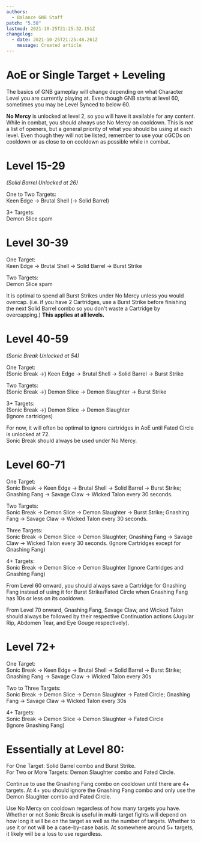 ```yaml
---
authors:
  - Balance GNB Staff
patch: "5.58"
lastmod: 2021-10-25T21:25:32.151Z
changelog:
  - date: 2021-10-25T21:25:48.261Z
    message: Created article
---
```

# AoE or Single Target + Leveling

The basics of GNB gameplay will change depending on what Character Level you are currently playing at. Even though GNB starts at level 60, sometimes you may be Level Synced to below 60. 

**No Mercy** is unlocked at level 2, so you will have it available for any content. While in combat, you should always use No Mercy on cooldown. This is *not* a list of openers, but a general priority of what you should be using at each level. Even though they will not be listed, remember to use your oGCDs on cooldown or as close to on cooldown as possible while in combat. 

# Level 15-29

*(Solid Barrel Unlocked at 26)*

One to Two Targets:\
Keen Edge -> Brutal Shell (-> Solid Barrel) 

3+ Targets:\
Demon Slice spam

# Level 30-39

One Target:\
Keen Edge -> Brutal Shell -> Solid Barrel -> Burst Strike

Two Targets:\
Demon Slice spam

It is optimal to spend all Burst Strikes under No Mercy unless you would overcap. (i.e. if you have 2 Cartridges, use a Burst Strike before finishing the next Solid Barrel combo so you don't waste a Cartridge by overcapping.) **This applies at all levels.**

# Level 40-59

*(Sonic Break Unlocked at 54)*

One Target:\
(Sonic Break ->) Keen Edge -> Brutal Shell -> Solid Barrel -> Burst Strike

Two Targets:\
(Sonic Break ->) Demon Slice -> Demon Slaughter -> Burst Strike

3+ Targets:\
(Sonic Break ->) Demon Slice -> Demon Slaughter\
(Ignore cartridges)

For now, it will often be optimal to ignore cartridges in AoE until Fated Circle is unlocked at 72.\
Sonic Break should always be used under No Mercy. 

# Level 60-71

One Target:\
Sonic Break -> Keen Edge -> Brutal Shell -> Solid Barrel -> Burst Strike;
Gnashing Fang -> Savage Claw -> Wicked Talon every 30 seconds. 

Two Targets:\
Sonic Break -> Demon Slice -> Demon Slaughter -> Burst Strike; 
Gnashing Fang -> Savage Claw -> Wicked Talon every 30 seconds. 

Three Targets:\
Sonic Break -> Demon Slice -> Demon Slaughter; 
Gnashing Fang -> Savage Claw -> Wicked Talon every 30 seconds.
(Ignore Cartridges except for Gnashing Fang)

4+ Targets:\
Sonic Break -> Demon Slice -> Demon Slaughter 
(Ignore Cartridges and Gnashing Fang)

From Level 60 onward, you should always save a Cartridge for Gnashing Fang instead of using it for Burst Strike/Fated Circle when Gnashing Fang has 10s or less on its cooldown.

From Level 70 onward, Gnashing Fang, Savage Claw, and Wicked Talon should always be followed by their respective Continuation actions (Jugular Rip, Abdomen Tear, and Eye Gouge respectively).

# Level 72+

One Target:\
Sonic Break -> Keen Edge -> Brutal Shell -> Solid Barrel -> Burst Strike; 
Gnashing Fang -> Savage Claw -> Wicked Talon every 30s

Two to Three Targets:\
Sonic Break -> Demon Slice -> Demon Slaughter -> Fated Circle;
Gnashing Fang -> Savage Claw -> Wicked Talon every 30s

4+ Targets:\
Sonic Break -> Demon Slice -> Demon Slaughter -> Fated Circle\
(Ignore Gnashing Fang)

# Essentially at Level 80:

For One Target: Solid Barrel combo and Burst Strike.\
For Two or More Targets: Demon Slaughter combo and Fated Circle.

Continue to use the Gnashing Fang combo on cooldown until there are 4+ targets. At 4+ you should ignore the Gnashing Fang combo and only use the Demon Slaughter combo and Fated Circle. 

Use No Mercy on cooldown regardless of how many targets you have. Whether or not Sonic Break is useful in multi-target fights will depend on how long it will be on the target as well as the number of targets. Whether to use it or not will be a case-by-case basis. At somewhere around 5+ targets, it likely will be a loss to use regardless.